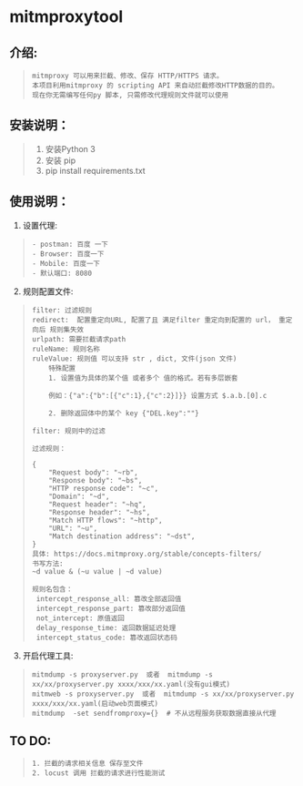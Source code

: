 # mitmproxytool

**介绍:**
-------

>     mitmproxy 可以用来拦截、修改、保存 HTTP/HTTPS 请求。
>     本项目利用mitmproxy 的 scripting API 来自动拦截修改HTTP数据的目的。
>     现在你无需编写任何py 脚本, 只需修改代理规则文件就可以使用

**安装说明：**
---------

>  1. 安装Python 3
>  2. 安装 pip
>  3. pip install requirements.txt

**使用说明：**
---------

 1. 设置代理:

>     - postman: 百度 一下
>     - Browser: 百度一下
>     - Mobile: 百度一下
>     - 默认端口: 8080

 2. 规则配置文件:

>     filter: 过滤规则
>     redirect:  配置重定向URL, 配置了且 满足filter 重定向到配置的 url， 重定向后 规则集失效
>     urlpath: 需要拦截请求path
>     ruleName: 规则名称
>     ruleValue: 规则值 可以支持 str , dict, 文件(json 文件)
>         特殊配置
>         1. 设置值为具体的某个值 或者多个 值的格式。若有多层嵌套
>
>         例如：{"a":{"b":[{"c":1},{"c":2}]}} 设置方式 $.a.b.[0].c
>
>         2. 删除返回体中的某个 key {"DEL.key":""}
>
>     filter: 规则中的过滤
>
>     过滤规则：
>
>     {
>         "Request body": "~rb",
>         "Response body": "~bs",
>         "HTTP response code": "~c",
>         "Domain": "~d",
>         "Request header": "~hq",
>         "Response header": "~hs",
>         "Match HTTP flows": "~http",
>         "URL": "~u",
>         "Match destination address": "~dst",
>     }
>     具体: https://docs.mitmproxy.org/stable/concepts-filters/
>     书写方法:
>     ~d value & (~u value | ~d value)
>
>     规则名包含：
>      intercept_response_all: 篡改全部返回值
>      intercept_response_part: 篡改部分返回值
>      not_intercept: 原值返回
>      delay_response_time: 返回数据延迟处理
>      intercept_status_code: 篡改返回状态码

 3. 开启代理工具:

>     mitmdump -s proxyserver.py  或者  mitmdump -s xx/xx/proxyserver.py xxxx/xxx/xx.yaml(没有gui模式)
>     mitmweb -s proxyserver.py  或者  mitmdump -s xx/xx/proxyserver.py xxxx/xxx/xx.yaml(启动web页面模式)
>     mitmdump  -set sendfromproxy={}  # 不从远程服务获取数据直接从代理

**TO DO:**
----------

>     1. 拦截的请求相关信息 保存至文件
>     2. locust 调用 拦截的请求进行性能测试


